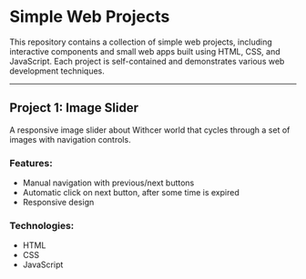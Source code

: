 # Simple Web Projects

This repository contains a collection of simple web projects, including interactive components and small web apps built using HTML, CSS, and JavaScript. Each project is self-contained and demonstrates various web development techniques.

---

## Project 1: **Image Slider**

A responsive image slider about Withcer world that cycles through a set of images with navigation controls.

### Features:
- Manual navigation with previous/next buttons
- Automatic click on next button, after some time is expired 
- Responsive design

### Technologies:
- HTML
- CSS
- JavaScript
